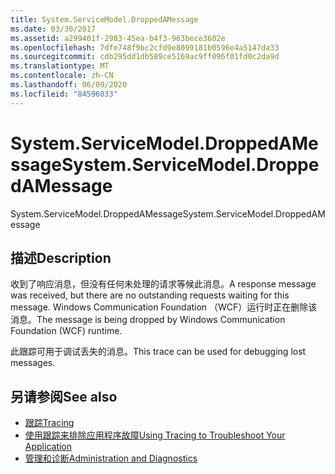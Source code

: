```yaml
---
title: System.ServiceModel.DroppedAMessage
ms.date: 03/30/2017
ms.assetid: a299401f-2983-45ea-b4f3-963bece3602e
ms.openlocfilehash: 7dfe748f9bc2cfd9e8099181b0596e4a5147da33
ms.sourcegitcommit: cdb295dd1db589ce5169ac9ff096f01fd0c2da9d
ms.translationtype: MT
ms.contentlocale: zh-CN
ms.lasthandoff: 06/09/2020
ms.locfileid: "84596033"
---
```

# <a name="systemservicemodeldroppedamessage"></a><span data-ttu-id="78e8d-102">System.ServiceModel.DroppedAMessage</span><span class="sxs-lookup"><span data-stu-id="78e8d-102">System.ServiceModel.DroppedAMessage</span></span>
<span data-ttu-id="78e8d-103">System.ServiceModel.DroppedAMessage</span><span class="sxs-lookup"><span data-stu-id="78e8d-103">System.ServiceModel.DroppedAMessage</span></span>  
  
## <a name="description"></a><span data-ttu-id="78e8d-104">描述</span><span class="sxs-lookup"><span data-stu-id="78e8d-104">Description</span></span>  
 <span data-ttu-id="78e8d-105">收到了响应消息，但没有任何未处理的请求等候此消息。</span><span class="sxs-lookup"><span data-stu-id="78e8d-105">A response message was received, but there are no outstanding requests waiting for this message.</span></span> <span data-ttu-id="78e8d-106">Windows Communication Foundation （WCF）运行时正在删除该消息。</span><span class="sxs-lookup"><span data-stu-id="78e8d-106">The message is being dropped by Windows Communication Foundation (WCF) runtime.</span></span>  
  
 <span data-ttu-id="78e8d-107">此跟踪可用于调试丢失的消息。</span><span class="sxs-lookup"><span data-stu-id="78e8d-107">This trace can be used for debugging lost messages.</span></span>  
  
## <a name="see-also"></a><span data-ttu-id="78e8d-108">另请参阅</span><span class="sxs-lookup"><span data-stu-id="78e8d-108">See also</span></span>

- [<span data-ttu-id="78e8d-109">跟踪</span><span class="sxs-lookup"><span data-stu-id="78e8d-109">Tracing</span></span>](index.md)
- [<span data-ttu-id="78e8d-110">使用跟踪来排除应用程序故障</span><span class="sxs-lookup"><span data-stu-id="78e8d-110">Using Tracing to Troubleshoot Your Application</span></span>](using-tracing-to-troubleshoot-your-application.md)
- [<span data-ttu-id="78e8d-111">管理和诊断</span><span class="sxs-lookup"><span data-stu-id="78e8d-111">Administration and Diagnostics</span></span>](../index.md)
